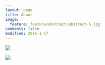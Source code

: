 ```yaml
---
layout: page
title: About
image:
  feature: feature/abstract/abstract-5.jpg
comments: false
modified: 2016-1-17
---
```


![](https://img.shields.io/badge/lack%20of-sleep-orange.svg)

![](https://img.shields.io/badge/need%20more-money-blue.svg)
